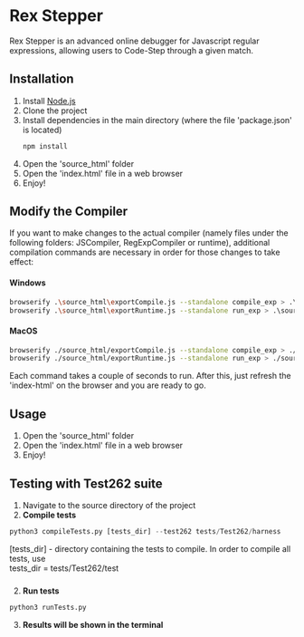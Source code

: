 # Rex Stepper

Rex Stepper is an advanced online debugger for Javascript regular expressions, allowing users to Code-Step through a given match.

## Installation

1. Install [Node.js](https://nodejs.org/en/download/)
2. Clone the project
3. Install dependencies in the main directory (where the file 'package.json' is located)
    ```bash
    npm install
    ```
4. Open the 'source_html' folder
5. Open the 'index.html' file in a web browser
6. Enjoy!

## Modify the Compiler

If you want to make changes to the actual compiler (namely files under the following folders: JSCompiler, RegExpCompiler or runtime), additional compilation commands are necessary in order for those changes to take effect:

#### Windows

```bash
browserify .\source_html\exportCompile.js --standalone compile_exp > .\source_html\browserify_dist\compile.js -t babelify
browserify .\source_html\exportRuntime.js --standalone run_exp > .\source_html\browserify_dist\run.js -t babelify
```

#### MacOS

```bash
browserify ./source_html/exportCompile.js --standalone compile_exp > ./source_html/browserify_dist/compile.js -t babelify
browserify ./source_html/exportRuntime.js --standalone run_exp > ./source_html/browserify_dist/run.js -t babelify
```

Each command takes a couple of seconds to run. After this, just refresh the 'index-html' on the browser and you are ready to go.

## Usage

1. Open the 'source_html' folder
2. Open the 'index.html' file in a web browser
3. Enjoy!

## Testing with Test262 suite

1. Navigate to the source directory of the project
1. **Compile tests**

```py
python3 compileTests.py [tests_dir] --test262 tests/Test262/harness
```

[tests_dir] - directory containing the tests to compile. In order to compile all tests, use  
tests_dir = tests/Test262/test

#####

2. **Run tests**

```py
python3 runTests.py
```

3. **Results will be shown in the terminal**
